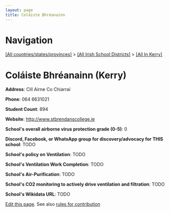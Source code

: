 ```yaml
---
layout: page
title: Coláiste Bhréanainn
---
```

# Navigation

[[All countries/states/provinces]](../../..) > [[All Irish School Districts]](../..) > [[All In Kerry]](..)

# Coláiste Bhréanainn (Kerry)

**Address**: Cill Airne Co Chiarraí

**Phone**: 064 6631021

**Student Count**: 894

**Website**: <http://www.stbrendanscollege.ie>

**School's overall airborne virus protection grade (0-5)**: 0

**Discord, Facebook, or WhatsApp group for discovery/advocacy for THIS school**: TODO

**School's policy on Ventilation**: TODO

**School's Ventilation Work Completion**: TODO

**School's Air-Purification**: TODO

**School's CO2 monitoring to actively drive ventilation and filtration**: TODO

**School's Wikidata URL**: TODO


[Edit this page](https://github.com/ventilate-schools/Ireland/edit/main/./Kerry/Coláiste_Bhréanainn.md). See also [rules for contribution](../../../contribution-rules/)
